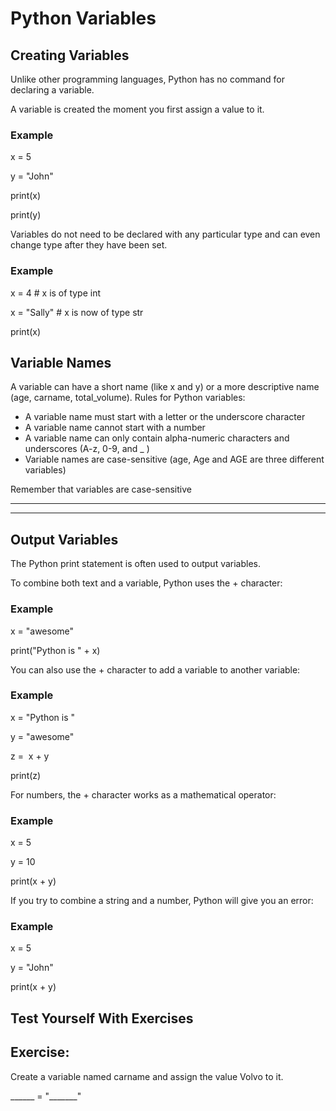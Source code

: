 <html><head><meta content="text/html; charset=UTF-8" http-equiv="content-type"></head><body class="c23"><h1 class="c9" id="h.gjdgxs"><span class="c14 c27">Python Variables</span></h1><h2 class="c9" id="h.30j0zll"><span class="c14 c25">Creating Variables</span></h2><p class="c8"><span class="c2">Unlike other programming languages, Python has no command for declaring a variable.</span></p><p class="c8"><span class="c2">A variable is created the moment you first assign a value to it.</span></p><h3 class="c7" id="h.1fob9te"><span class="c10">Example</span></h3><p class="c3"><span class="c5">x = </span><span class="c12 c5">5</span></p><p class="c3"><span class="c5">y = </span><span class="c5 c21 c20">&quot;John&quot;</span></p><p class="c3"><span class="c0">print</span><span class="c14 c5">(x)</span></p><p class="c3"><span class="c0">print</span><span class="c14 c5">(y)</span></p><p class="c8"><span class="c2">Variables do not need to be declared with any particular type and can even change type after they have been set.</span></p><h3 class="c7" id="h.3znysh7"><span class="c10">Example</span></h3><p class="c3"><span class="c5">x = </span><span class="c5 c28">4</span><span class="c5">&nbsp;</span><span class="c5 c18"># x is of type int</span></p><p class="c3"><span class="c5">x = </span><span class="c5 c20">&quot;Sally&quot;</span><span class="c5">&nbsp;</span><span class="c18 c5"># x is now of type str</span></p><p class="c3"><span class="c0">print</span><span class="c14 c5">(x)</span></p><h2 class="c9" id="h.2et92p0"><span class="c14 c25">Variable Names</span></h2><p class="c8"><span class="c2 c24">A variable can have a short name (like x and y) or a more descriptive name (age, carname, total_volume). Rules for Python variables:</span></p><ul class="c16 lst-kix_list_1-0 start"><li class="c17"><span class="c15">A variable name must start with a letter or the underscore character</span></li><li class="c6"><span class="c15">A variable name cannot start with a number</span></li><li class="c6"><span class="c15">A variable name can only contain alpha-numeric characters and underscores (A-z, 0-9, and _ )</span></li><li class="c19"><span class="c15">Variable names are case-sensitive (age, Age and AGE are three different variables)</span></li></ul><p class="c22"><span class="c2">Remember that variables are case-sensitive</span></p><hr><p class="c8 c13"><span class="c1"></span></p><hr><p class="c8 c13"><span class="c1"></span></p><h2 class="c9" id="h.tyjcwt"><span class="c14 c25">Output Variables</span></h2><p class="c8"><span class="c15">The Python </span><span class="c4">print</span><span class="c2">&nbsp;statement is often used to output variables.</span></p><p class="c8"><span class="c15">To combine both text and a variable, Python uses the </span><span class="c4">+</span><span class="c2">&nbsp;character:</span></p><h3 class="c7" id="h.3dy6vkm"><span class="c10">Example</span></h3><p class="c3"><span class="c5">x = </span><span class="c5 c21 c20">&quot;awesome&quot;</span></p><p class="c3"><span class="c0">print</span><span class="c5">(</span><span class="c5 c20">&quot;Python is &quot;</span><span class="c14 c5">&nbsp;+ x)</span></p><p class="c8"><span class="c15">You can also use the </span><span class="c4">+</span><span class="c2">&nbsp;character to add a variable to another variable:</span></p><h3 class="c7" id="h.1t3h5sf"><span class="c10">Example</span></h3><p class="c3"><span class="c5">x = </span><span class="c5 c20 c21">&quot;Python is &quot;</span></p><p class="c3"><span class="c5">y = </span><span class="c5 c21 c20">&quot;awesome&quot;</span></p><p class="c3"><span class="c14 c5">z = &nbsp;x + y</span></p><p class="c3"><span class="c0">print</span><span class="c5 c14">(z)</span></p><p class="c8"><span class="c15">For numbers, the </span><span class="c4">+</span><span class="c2">&nbsp;character works as a mathematical operator:</span></p><h3 class="c7" id="h.4d34og8"><span class="c10">Example</span></h3><p class="c3"><span class="c5">x = </span><span class="c12 c5">5</span></p><p class="c3"><span class="c5">y = </span><span class="c12 c5">10</span></p><p class="c3"><span class="c0">print</span><span class="c14 c5">(x + y)</span></p><p class="c8"><span class="c2">If you try to combine a string and a number, Python will give you an error:</span></p><h3 class="c7" id="h.2s8eyo1"><span class="c10">Example</span></h3><p class="c3"><span class="c5">x = </span><span class="c5 c12">5</span></p><p class="c3"><span class="c5">y = </span><span class="c5 c21 c20">&quot;John&quot;</span></p><p class="c3"><span class="c0">print</span><span class="c14 c5">(x + y)</span></p><h2 class="c9" id="h.17dp8vu"><span class="c11">Test Yourself With Exercises</span></h2><h2 class="c9" id="h.3rdcrjn"><span class="c14 c25">Exercise:</span></h2><p class="c8"><span class="c15">Create a variable named </span><span class="c4">carname</span><span class="c15">&nbsp;and assign the value </span><span class="c4">Volvo</span><span class="c2">&nbsp;to it.</span></p><p class="c8"><span class="c14 c26">______ = &quot;_______&quot;</span></p><p class="c8 c13"><span class="c1"></span></p></body></html>